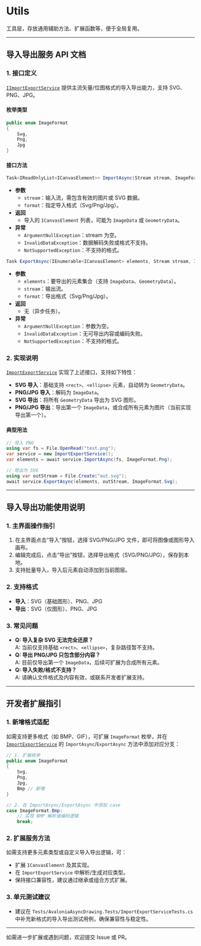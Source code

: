 # Utils

工具层，存放通用辅助方法、扩展函数等，便于全局复用。

---

## 导入导出服务 API 文档

### 1. 接口定义

[`IImportExportService`](IImportExportService.cs:19) 提供主流矢量/位图格式的导入导出能力，支持 SVG、PNG、JPG。

#### 枚举类型

```csharp
public enum ImageFormat
{
    Svg,
    Png,
    Jpg
}
```

#### 接口方法

```csharp
Task<IReadOnlyList<ICanvasElement>> ImportAsync(Stream stream, ImageFormat format)
```
- **参数**
  - `stream`：输入流，需包含有效的图片或 SVG 数据。
  - `format`：指定导入格式（Svg/Png/Jpg）。
- **返回**
  - 导入的 `ICanvasElement` 列表，可能为 `ImageData` 或 `GeometryData`。
- **异常**
  - `ArgumentNullException`：stream 为空。
  - `InvalidDataException`：数据解码失败或格式不支持。
  - `NotSupportedException`：不支持的格式。

```csharp
Task ExportAsync(IEnumerable<ICanvasElement> elements, Stream stream, ImageFormat format)
```
- **参数**
  - `elements`：要导出的元素集合（支持 `ImageData`、`GeometryData`）。
  - `stream`：输出流。
  - `format`：导出格式（Svg/Png/Jpg）。
- **返回**
  - 无（异步任务）。
- **异常**
  - `ArgumentNullException`：参数为空。
  - `InvalidDataException`：无可导出内容或编码失败。
  - `NotSupportedException`：不支持的格式。

### 2. 实现说明

[`ImportExportService`](ImportExportService.cs:14) 实现了上述接口，支持如下特性：

- **SVG 导入**：基础支持 `<rect>`、`<ellipse>` 元素，自动转为 `GeometryData`。
- **PNG/JPG 导入**：解码为 `ImageData`。
- **SVG 导出**：将所有 `GeometryData` 导出为 SVG 图形。
- **PNG/JPG 导出**：导出第一个 `ImageData`，或合成所有元素为图片（当前实现导出第一个）。

#### 典型用法

```csharp
// 导入 PNG
using var fs = File.OpenRead("test.png");
var service = new ImportExportService();
var elements = await service.ImportAsync(fs, ImageFormat.Png);

// 导出为 SVG
using var outStream = File.Create("out.svg");
await service.ExportAsync(elements, outStream, ImageFormat.Svg);
```

---

## 导入导出功能使用说明

### 1. 主界面操作指引

1. 在主界面点击“导入”按钮，选择 SVG/PNG/JPG 文件，即可将图像或图形导入画布。
2. 编辑完成后，点击“导出”按钮，选择导出格式（SVG/PNG/JPG），保存到本地。
3. 支持批量导入，导入后元素自动添加到当前图层。

### 2. 支持格式

- **导入**：SVG（基础图形）、PNG、JPG
- **导出**：SVG（仅图形）、PNG、JPG

### 3. 常见问题

- **Q: 导入复杂 SVG 无法完全还原？**  
  A: 当前仅支持基础 `<rect>`、`<ellipse>`，复杂路径暂不支持。
- **Q: 导出 PNG/JPG 只包含部分内容？**  
  A: 目前仅导出第一个 `ImageData`，后续可扩展为合成所有元素。
- **Q: 导入失败/格式不支持？**  
  A: 请确认文件格式及内容有效，或联系开发者扩展支持。

---

## 开发者扩展指引

### 1. 新增格式适配

如需支持更多格式（如 BMP、GIF），可扩展 `ImageFormat` 枚举，并在 [`ImportExportService`](ImportExportService.cs:14) 的 `ImportAsync`/`ExportAsync` 方法中添加对应分支：

```csharp
// 1. 扩展枚举
public enum ImageFormat
{
    Svg,
    Png,
    Jpg,
    Bmp // 新增
}

// 2. 在 ImportAsync/ExportAsync 中添加 case
case ImageFormat.Bmp:
    // 实现 BMP 解析或编码逻辑
    break;
```

### 2. 扩展服务方法

如需支持更多元素类型或自定义导入导出逻辑，可：

- 扩展 `ICanvasElement` 及其实现。
- 在 `ImportExportService` 中解析/生成对应类型。
- 保持接口兼容性，建议通过继承或组合方式扩展。

### 3. 单元测试建议

- 建议在 `Tests/AvaloniaAsyncDrawing.Tests/ImportExportServiceTests.cs` 中补充新格式的导入导出测试用例，确保兼容性与稳定性。

---

如需进一步扩展或遇到问题，欢迎提交 Issue 或 PR。